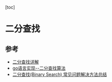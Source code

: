 [toc]

# 二分查找

## 参考
- [二分查找详解](https://labuladong.gitbook.io/algo/di-ling-zhang-bi-du-xi-lie/er-fen-cha-zhao-xiang-jie)
- [go语言实现--二分查找算法](https://blog.csdn.net/tuobicui6522/article/details/80396890)
- [二分查找(Binary Search) 常见问题解决方法总结](https://blog.csdn.net/daniel_ustc/article/details/17307937)